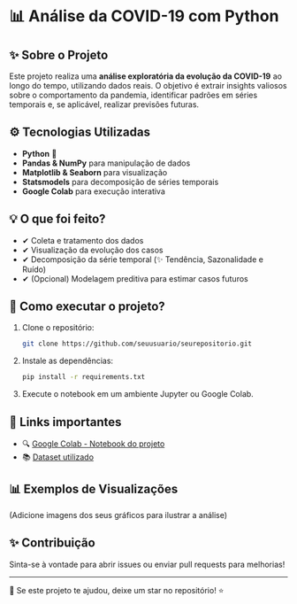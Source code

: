 
# 📊 Análise da COVID-19 com Python

## ✨ Sobre o Projeto
Este projeto realiza uma **análise exploratória da evolução da COVID-19** ao longo do tempo, utilizando dados reais. O objetivo é extrair insights valiosos sobre o comportamento da pandemia, identificar padrões em séries temporais e, se aplicável, realizar previsões futuras.

## ⚙ Tecnologias Utilizadas
- **Python** 🐍
- **Pandas & NumPy** para manipulação de dados
- **Matplotlib & Seaborn** para visualização
- **Statsmodels** para decomposição de séries temporais
- **Google Colab** para execução interativa

## 💡 O que foi feito?
- ✔ Coleta e tratamento dos dados
- ✔ Visualização da evolução dos casos
- ✔ Decomposição da série temporal (✨ Tendência, Sazonalidade e Ruído)
- ✔ (Opcional) Modelagem preditiva para estimar casos futuros

## 📝 Como executar o projeto?
1. Clone o repositório:
   ```bash
   git clone https://github.com/seuusuario/seurepositorio.git
   ```
2. Instale as dependências:
   ```bash
   pip install -r requirements.txt
   ```
3. Execute o notebook em um ambiente Jupyter ou Google Colab.

## 🔗 Links importantes
- 🔍 [Google Colab - Notebook do projeto](https://colab.research.google.com/drive/1Z0TaGeGP67lZF0qx608RowYjg5nVBSC_)
- 📚 [Dataset utilizado](https://link_do_dataset.com)

## 📊 Exemplos de Visualizações
(Adicione imagens dos seus gráficos para ilustrar a análise)

## ✨ Contribuição
Sinta-se à vontade para abrir issues ou enviar pull requests para melhorias!

---
👏 Se este projeto te ajudou, deixe um star no repositório! ⭐

